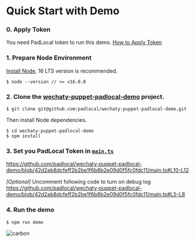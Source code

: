 # Quick Start with Demo
### 0. Apply Token
You need PadLocal token to run this demo. [How to Apply Token](https://github.com/padlocal/wechaty-puppet-padlocal/wiki/How-to-Apply-Token)

### 1. Prepare Node Environment
[Install Node](https://nodejs.org/), 16 LTS version is recommended.
```
$ node --version // >= v16.0.0
``` 
### 2. Clone the [wechaty-puppet-padlocal-demo](https://github.com/padlocal/wechaty-puppet-padlocal-demo) project.

```
$ git clone git@github.com:padlocal/wechaty-puppet-padlocal-demo.git
```
Then install Node dependencies.
```
$ cd wechaty-puppet-padlocal-demo
$ npm install
``` 

### 3. Set you PadLocal Token in [`main.ts`](https://github.com/padlocal/wechaty-puppet-padlocal-demo/blob/master/main.ts)
https://github.com/padlocal/wechaty-puppet-padlocal-demo/blob/42d2ab8dcfeff2b2be1f6b8b2e09d0f5fc0fdc11/main.ts#L10-L12

_[Optional]_ Uncomment following code to turn on debug log
https://github.com/padlocal/wechaty-puppet-padlocal-demo/blob/42d2ab8dcfeff2b2be1f6b8b2e09d0f5fc0fdc11/main.ts#L5-L8


### 4. Run the demo
```
$ npm run demo
```
![carbon](https://user-images.githubusercontent.com/64943823/117439626-a6cde080-af65-11eb-85a5-815aa422b5c5.png)
